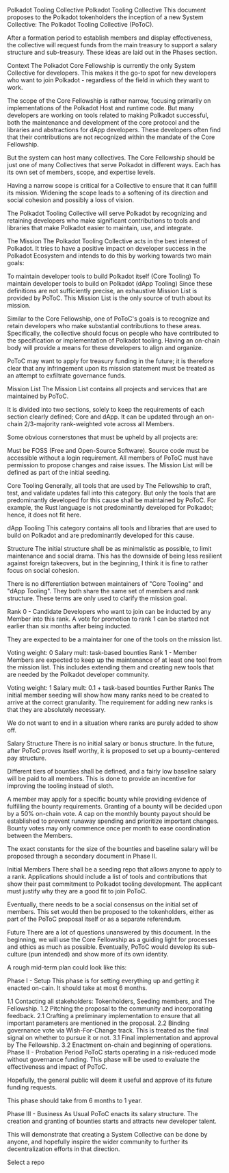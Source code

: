 Polkadot Tooling Collective
Polkadot Tooling Collective
This document proposes to the Polkadot tokenholders the inception of a new System Collective: The Polkadot Tooling Collective (PoToC).

After a formation period to establish members and display effectiveness, the collective will request funds from the main treasury to support a salary structure and sub-treasury. These ideas are laid out in the Phases section.

Context
The Polkadot Core Fellowship is currently the only System Collective for developers. This makes it the go-to spot for new developers who want to join Polkadot - regardless of the field in which they want to work.

The scope of the Core Fellowship is rather narrow, focusing primarily on implementations of the Polkadot Host and runtime code. But many developers are working on tools related to making Polkadot successful, both the maintenance and development of the core protocol and the libraries and abstractions for dApp developers. These developers often find that their contributions are not recognized within the mandate of the Core Fellowship.

But the system can host many collectives. The Core Fellowship should be just one of many Collectives that serve Polkadot in different ways. Each has its own set of members, scope, and expertise levels.

Having a narrow scope is critical for a Collective to ensure that it can fulfill its mission. Widening the scope leads to a softening of its direction and social cohesion and possibly a loss of vision.

The Polkadot Tooling Collective will serve Polkadot by recognizing and retaining developers who make significant contributions to tools and libraries that make Polkadot easier to maintain, use, and integrate.

The Mission
The Polkadot Tooling Collective acts in the best interest of Polkadot. It tries to have a positive impact on developer success in the Polkadot Ecosystem and intends to do this by working towards two main goals:

To maintain developer tools to build Polkadot itself (Core Tooling)
To maintain developer tools to build on Polkadot (dApp Tooling)
Since these definitions are not sufficiently precise, an exhaustive Mission List is provided by PoToC. This Mission List is the only source of truth about its mission.

Similar to the Core Fellowship, one of PoToC's goals is to recognize and retain developers who make substantial contributions to these areas. Specifically, the collective should focus on people who have contributed to the specification or implementation of Polkadot tooling. Having an on-chain body will provide a means for these developers to align and organize.

PoToC may want to apply for treasury funding in the future; it is therefore clear that any infringement upon its mission statement must be treated as an attempt to exfiltrate governance funds.

Mission List
The Mission List contains all projects and services that are maintained by PoToC.

It is divided into two sections, solely to keep the requirements of each section clearly defined; Core and dApp. It can be updated through an on-chain 2/3-majority rank-weighted vote across all Members.

Some obvious cornerstones that must be upheld by all projects are:

Must be FOSS (Free and Open-Source Software).
Source code must be accessible without a login requirement.
All members of PoToC must have permission to propose changes and raise issues.
The Mission List will be defined as part of the initial seeding.

Core Tooling
Generally, all tools that are used by The Fellowship to craft, test, and validate updates fall into this category. But only the tools that are predominantly developed for this cause shall be maintained by PoToC. For example, the Rust language is not predominantly developed for Polkadot; hence, it does not fit here.

dApp Tooling
This category contains all tools and libraries that are used to build on Polkadot and are predominantly developed for this cause.

Structure
The initial structure shall be as minimalistic as possible, to limit maintenance and social drama. This has the downside of being less resilient against foreign takeovers, but in the beginning, I think it is fine to rather focus on social cohesion.

There is no differentiation between maintainers of "Core Tooling" and "dApp Tooling". They both share the same set of members and rank structure. These terms are only used to clarify the mission goal.

Rank 0 - Candidate
Developers who want to join can be inducted by any Member into this rank. A vote for promotion to rank 1 can be started not earlier than six months after being inducted.

They are expected to be a maintainer for one of the tools on the mission list.

Voting weight: 0
Salary mult: task-based bounties
Rank 1 - Member
Members are expected to keep up the maintenance of at least one tool from the mission list. This includes extending them and creating new tools that are needed by the Polkadot developer community.

Voting weight: 1
Salary mult: 0.1 + task-based bounties
Further Ranks
The initial member seeding will show how many ranks need to be created to arrive at the correct granularity. The requirement for adding new ranks is that they are absolutely necessary.

We do not want to end in a situation where ranks are purely added to show off.

Salary Structure
There is no initial salary or bonus structure. In the future, after PoToC proves itself worthy, it is proposed to set up a bounty-centered pay structure.

Different tiers of bounties shall be defined, and a fairly low baseline salary will be paid to all members. This is done to provide an incentive for improving the tooling instead of sloth.

A member may apply for a specific bounty while providing evidence of fulfilling the bounty requirements. Granting of a bounty will be decided upon by a 50% on-chain vote. A cap on the monthly bounty payout should be established to prevent runaway spending and prioritize important changes. Bounty votes may only commence once per month to ease coordination between the Members.

The exact constants for the size of the bounties and baseline salary will be proposed through a secondary document in Phase II.

Initial Members
There shall be a seeding repo that allows anyone to apply to a rank. Applications should include a list of tools and contributions that show their past commitment to Polkadot tooling development. The applicant must justify why they are a good fit to join PoToC.

Eventually, there needs to be a social consensus on the initial set of members. This set would then be proposed to the tokenholders, either as part of the PoToC proposal itself or as a separate referendum.

Future
There are a lot of questions unanswered by this document. In the beginning, we will use the Core Fellowship as a guiding light for processes and ethics as much as possible. Eventually, PoToC would develop its sub-culture (pun intended) and show more of its own identity.

A rough mid-term plan could look like this:

Phase I - Setup
This phase is for setting everything up and getting it enacted on-cain. It should take at most 6 months.

1.1 Contacting all stakeholders: Tokenholders, Seeding members, and The Fellowship.
1.2 Pitching the proposal to the community and incorporating feedback.
2.1 Crafting a preliminary implementation to ensure that all important parameters are mentioned in the proposal.
2.2 Binding governance vote via Wish-For-Change track. This is treated as the final signal on whether to pursue it or not.
3.1 Final implementation and approval by The Fellowship.
3.2 Enactment on-chain and beginning of operations.
Phase II - Probation Period
PoToC starts operating in a risk-reduced mode without governance funding. This phase will be used to evaluate the effectiveness and impact of PoToC.

Hopefully, the general public will deem it useful and approve of its future funding requests.

This phase should take from 6 months to 1 year.

Phase III - Business As Usual
PoToC enacts its salary structure. The creation and granting of bounties starts and attracts new developer talent.

This will demonstrate that creating a System Collective can be done by anyone, and hopefully inspire the wider community to further its decentralization efforts in that direction.

Select a repo
